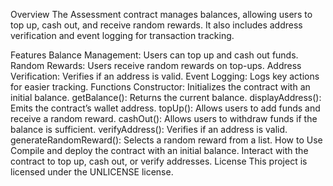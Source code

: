 Overview
The Assessment contract manages balances, allowing users to top up, cash out, and receive random rewards. It also includes address verification and event logging for transaction tracking.

Features
Balance Management: Users can top up and cash out funds.
Random Rewards: Users receive random rewards on top-ups.
Address Verification: Verifies if an address is valid.
Event Logging: Logs key actions for easier tracking.
Functions
Constructor: Initializes the contract with an initial balance.
getBalance(): Returns the current balance.
displayAddress(): Emits the contract’s wallet address.
topUp(): Allows users to add funds and receive a random reward.
cashOut(): Allows users to withdraw funds if the balance is sufficient.
verifyAddress(): Verifies if an address is valid.
generateRandomReward(): Selects a random reward from a list.
How to Use
Compile and deploy the contract with an initial balance.
Interact with the contract to top up, cash out, or verify addresses.
License
This project is licensed under the UNLICENSE license.






